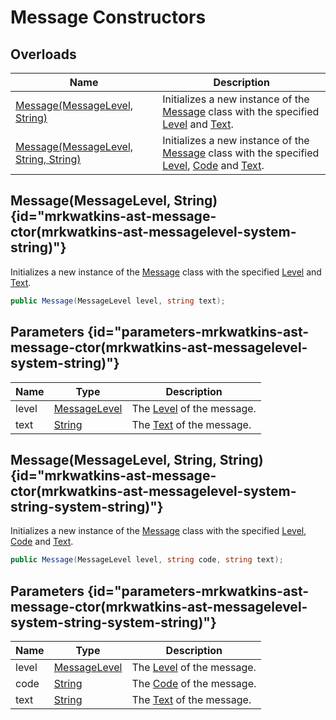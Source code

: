 # Message Constructors
## Overloads

| Name | Description |
| ---- | ----------- |
| [Message(MessageLevel, String)](MrKWatkins.Ast.Message.-ctor.md#mrkwatkins-ast-message-ctor(mrkwatkins-ast-messagelevel-system-string)) | Initializes a new instance of the [Message](MrKWatkins.Ast.Message.md) class with the specified [Level](MrKWatkins.Ast.Message.Level.md) and [Text](MrKWatkins.Ast.Message.Text.md). |
| [Message(MessageLevel, String, String)](MrKWatkins.Ast.Message.-ctor.md#mrkwatkins-ast-message-ctor(mrkwatkins-ast-messagelevel-system-string-system-string)) | Initializes a new instance of the [Message](MrKWatkins.Ast.Message.md) class with the specified [Level](MrKWatkins.Ast.Message.Level.md), [Code](MrKWatkins.Ast.Message.Code.md) and [Text](MrKWatkins.Ast.Message.Text.md). |

## Message(MessageLevel, String) {id="mrkwatkins-ast-message-ctor(mrkwatkins-ast-messagelevel-system-string)"}

Initializes a new instance of the [Message](MrKWatkins.Ast.Message.md) class with the specified [Level](MrKWatkins.Ast.Message.Level.md) and [Text](MrKWatkins.Ast.Message.Text.md).

```c#
public Message(MessageLevel level, string text);
```

## Parameters {id="parameters-mrkwatkins-ast-message-ctor(mrkwatkins-ast-messagelevel-system-string)"}

| Name | Type | Description |
| ---- | ---- | ----------- |
| level | [MessageLevel](MrKWatkins.Ast.MessageLevel.md) | The [Level](MrKWatkins.Ast.Message.Level.md) of the message. |
| text | [String](https://learn.microsoft.com/en-gb/dotnet/api/System.String) | The [Text](MrKWatkins.Ast.Message.Text.md) of the message. |

## Message(MessageLevel, String, String) {id="mrkwatkins-ast-message-ctor(mrkwatkins-ast-messagelevel-system-string-system-string)"}

Initializes a new instance of the [Message](MrKWatkins.Ast.Message.md) class with the specified [Level](MrKWatkins.Ast.Message.Level.md), [Code](MrKWatkins.Ast.Message.Code.md) and [Text](MrKWatkins.Ast.Message.Text.md).

```c#
public Message(MessageLevel level, string code, string text);
```

## Parameters {id="parameters-mrkwatkins-ast-message-ctor(mrkwatkins-ast-messagelevel-system-string-system-string)"}

| Name | Type | Description |
| ---- | ---- | ----------- |
| level | [MessageLevel](MrKWatkins.Ast.MessageLevel.md) | The [Level](MrKWatkins.Ast.Message.Level.md) of the message. |
| code | [String](https://learn.microsoft.com/en-gb/dotnet/api/System.String) | The [Code](MrKWatkins.Ast.Message.Code.md) of the message. |
| text | [String](https://learn.microsoft.com/en-gb/dotnet/api/System.String) | The [Text](MrKWatkins.Ast.Message.Text.md) of the message. |

